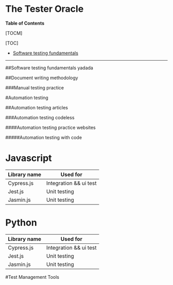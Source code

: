 # The Tester Oracle

**Table of Contents**

[TOCM]

[TOC]

- [Software testing fundamentals](#Software-testing-fundamentals)


------------

##Software testing fundamentals
yadada

##Document writing methodology

###Manual testing practice

#Automation testing

##Automation testing articles

###Automation testing codeless

####Automation testing practice websites

#####Automation testing with code

# Javascript
| Library name  | Used for      |
| ------------- | ------------- |
| Cypress.js    | Integration && ui test  |
| Jest.js  | Unit testing <React> |
  |Jasmin.js|Unit testing|
  
  # Python
| Library name  | Used for      |
| ------------- | ------------- |
| Cypress.js    | Integration && ui test  |
| Jest.js  | Unit testing <React> |
  |Jasmin.js|Unit testing|

#Test Management Tools











